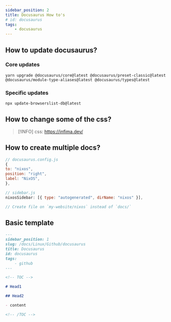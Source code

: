 ```yaml
---
sidebar_position: 2
title: Docusaurus How to's
# id: docusaurus
tags:
    - docusaurus
---
```


<!-- TOC -->

## How to update docusaurus?

### Core updates

```
yarn upgrade @docusaurus/core@latest @docusaurus/preset-classic@latest @docusaurus/module-type-aliases@latest @docusaurus/types@latest
```

### Specific updates

```
npx update-browserslist-db@latest
```

## How to change some of the css?

> [!INFO] css: https://infima.dev/

## How to create multiple docs?

```js
// docusaurus.config.js
{
to: "nixos",
position: "right",
label: "NixOS",
},

// sidebar.js
nixosSidebar: [{ type: "autogenerated", dirName: "nixos" }],

// Create file on `my-website/nixos` instead of `docs/`

```

## Basic template

```md
---
sidebar_position: 1
slug: /docs/Linux/Github/docusaurus
title: Docusaurus
id: docusaurus
tags:
    - github
---

<!-- TOC -->

# Head1

## Head2

- content

<!-- /TOC -->
```

<!-- /TOC -->
